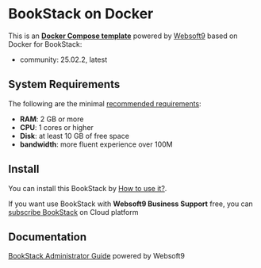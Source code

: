 # BookStack on Docker  

This is an **[Docker Compose template](https://github.com/Websoft9/docker-library)** powered by [Websoft9](https://www.websoft9.com) based on Docker for BookStack:


 - community:  25.02.2, latest


## System Requirements

The following are the minimal [recommended requirements](https://www.bookstackapp.com):

* **RAM**: 2 GB or more
* **CPU**: 1 cores or higher
* **Disk**: at least 10 GB of free space
* **bandwidth**: more fluent experience over 100M  

## Install

You can install this BookStack by [How to use it?](https://github.com/Websoft9/docker-library#how-to-use-it).   

If you want use BookStack with **Websoft9 Business Support** free, you can [subscribe BookStack](https://www.websoft9.com/apps) on Cloud platform

## Documentation

[BookStack Administrator Guide](https://support.websoft9.com/docs/bookstack) powered by Websoft9